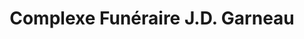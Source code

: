 ---
title: "Complexe Funéraire J.D. Garneau"
url: /trois-rivieres/complexe-funeraire-j-d-garneau/
shop: funeral directors
---